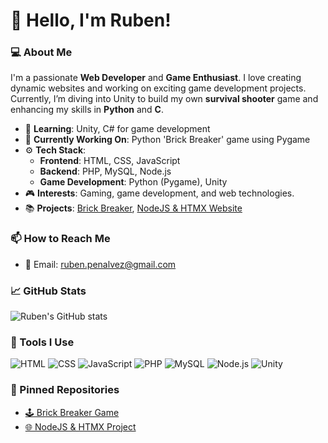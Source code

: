 # 👋 Hello, I'm Ruben!

### 💻 About Me
I'm a passionate **Web Developer** and **Game Enthusiast**. I love creating dynamic websites and working on exciting game development projects. Currently, I’m diving into Unity to build my own **survival shooter** game and enhancing my skills in **Python** and **C**.

- 🌱 **Learning**: Unity, C# for game development
- 💼 **Currently Working On**: Python 'Brick Breaker' game using Pygame
- ⚙️ **Tech Stack**: 
  - **Frontend**: HTML, CSS, JavaScript
  - **Backend**: PHP, MySQL, Node.js
  - **Game Development**: Python (Pygame), Unity
- 🎮 **Interests**: Gaming, game development, and web technologies.
- 📚 **Projects**: [Brick Breaker](https://github.com/NeXuSS6N/CassBrickV2), [NodeJS & HTMX Website](https://github.com/NeXuSS6N/Stage-Website)

### 📫 How to Reach Me
- 📧 Email: [ruben.penalvez@gmail.com](mailto:ruben.penalvez@gmail.com)

### 📈 GitHub Stats
![Ruben's GitHub stats](https://github-readme-stats.vercel.app/api?username=yourusername&show_icons=true&theme=dark)

### 🔧 Tools I Use
![HTML](https://img.shields.io/badge/Code-HTML-orange?style=flat&logo=html5)
![CSS](https://img.shields.io/badge/Code-CSS-blue?style=flat&logo=css3)
![JavaScript](https://img.shields.io/badge/Code-JavaScript-yellow?style=flat&logo=javascript)
![PHP](https://img.shields.io/badge/Code-PHP-purple?style=flat&logo=php)
![MySQL](https://img.shields.io/badge/Database-MySQL-blue?style=flat&logo=mysql)
![Node.js](https://img.shields.io/badge/Backend-Node.js-green?style=flat&logo=node.js)
![Unity](https://img.shields.io/badge/Game%20Dev-Unity-black?style=flat&logo=unity)

### 📌 Pinned Repositories
- [🕹️ Brick Breaker Game](https://github.com/NeXuSS6N/CassBrickV2)
- [🌐 NodeJS & HTMX Project](https://github.com/NeXuSS6N/Stage-Website)